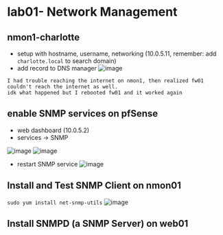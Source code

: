 # lab01- Network Management

## nmon1-charlotte
- setup with hostname, username, networking (10.0.5.11, remember: add `charlotte.local` to search domain)
- add record to DNS manager
![image](https://github.com/user-attachments/assets/40d632c5-18c8-42b0-a938-19f6aabce1d0)

```
I had trouble reaching the internet on nmon1, then realized fw01 couldn't reach the internet as well.
idk what happened but I rebooted fw01 and it worked again
```

## enable SNMP services on pfSense
- web dashboard (10.0.5.2)
- services -> SNMP

![image](https://github.com/user-attachments/assets/27e9470d-e84b-4e8b-8076-cfcbc9b54dea)
![image](https://github.com/user-attachments/assets/bcdeb3dd-1245-4fc0-aff3-0a84cb383c8f)

- restart SNMP service
![image](https://github.com/user-attachments/assets/727824d9-510f-4235-8e62-7360a41ebae2)


## Install and Test SNMP Client on nmon01
`sudo yum install net-snmp-utils`
![image](https://github.com/user-attachments/assets/c2924ebd-c975-4cbf-9b0e-b26e36954fdb)

## Install SNMPD (a SNMP Server) on web01
